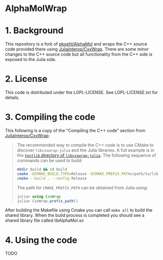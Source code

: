 # AlphaMolWrap

# **1. Background**
This repository is a fork of [pkoehl/AlphaMol](https://github.com/pkoehl/AlphaMol) and wraps the C++ source code provided there using [JuliaInterop/CxxWrap](https://github.com/JuliaInterop/CxxWrap.jl). There are some minor changes to the C++ source code but all functionality from the C++ side is exposed to the Julia side. 

# **2. License**

This code is distributed under the LGPL-LICENSE. See LGPL-LICENSE.txt for details.

# **3. Compiling the code**

This following is a copy of the "Compiling the C++ code" section from [JuliaInterop/CxxWrap](https://github.com/JuliaInterop/CxxWrap.jl):

>The recommended way to compile the C++ code is to use CMake to discover `libcxxwrap-julia` and the Julia libraries.
>A full example is in the [`testlib` directory of `libcxxwrap-julia`](https://github.com/JuliaInterop/libcxxwrap-julia/tree/master/testlib-builder>/src/testlib).
>The following sequence of commands can be used to build:
>
>```bash
>mkdir build && cd build
>cmake -DCMAKE_BUILD_TYPE=Release -DCMAKE_PREFIX_PATH=/path/to/libcxxwrap-julia-prefix /path/to/sourcedirectory
>cmake --build . --config Release
>```
>
>The path for `CMAKE_PREFIX_PATH` can be obtained from Julia using:
>
>```julia
>julia> using CxxWrap
>julia> CxxWrap.prefix_path()
>```

After building the Makefile using Cmake you can call ```make all``` to build the shared library. When the build process is completed you should see a shared library file called libAlphaMol.so

# **4. Using the code**

TODO

